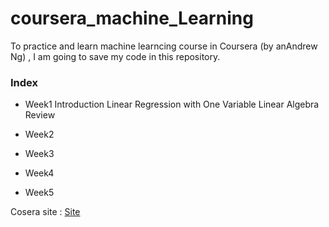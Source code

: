 # coursera_machine_Learning

To practice and learn machine learncing course in Coursera (by anAndrew Ng) 
, I am going to save my code in this repository.


### Index

* Week1
  Introduction
  Linear Regression with One Variable
  Linear Algebra Review

* Week2

* Week3

* Week4

* Week5

Cosera site : [Site](https://www.coursera.org/learn/machine-learning/home/info)
